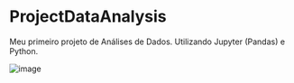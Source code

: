 # ProjectDataAnalysis

Meu primeiro projeto de Análises de Dados.
Utilizando Jupyter (Pandas) e Python.

![image](https://github.com/blbritoQA/ProjectDataAnalysis/assets/139515529/b9c12199-1a75-4c13-8f7b-b5239326d50e)
